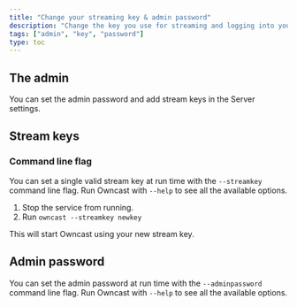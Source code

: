 ```yaml
---
title: "Change your streaming key & admin password"
description: "Change the key you use for streaming and logging into your admin."
tags: ["admin", "key", "password"]
type: toc
---
```


## The admin

You can set the admin password and add stream keys in the Server settings.

## Stream keys

### Command line flag

You can set a single valid stream key at run time with the `--streamkey` command line flag. Run Owncast with `--help` to see all the available options.

1. Stop the service from running.
1. Run `owncast --streamkey newkey`

This will start Owncast using your new stream key.

## Admin password

You can set the admin password at run time with the `--adminpassword` command line flag. Run Owncast with `--help` to see all the available options.
